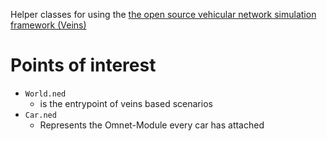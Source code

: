 Helper classes for using the [the open source vehicular network simulation framework (Veins)](https://github.com/sommer/veins)

# Points of interest
- `World.ned` 
  - is the entrypoint of veins based scenarios
- `Car.ned`
  - Represents the Omnet-Module every car has attached
